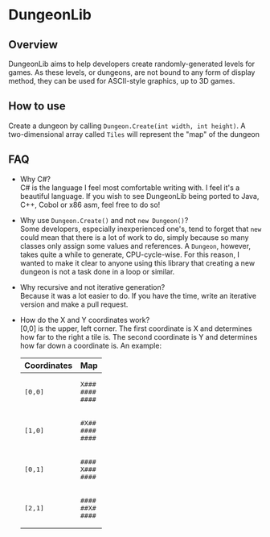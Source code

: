 # DungeonLib
## Overview
DungeonLib aims to help developers create randomly-generated levels for games.
As these levels, or dungeons, are not bound to any form of display method, they can be used for ASCII-style graphics, up to 3D games.

## How to use
Create a dungeon by calling `Dungeon.Create(int width, int height)`.
A two-dimensional array called `Tiles` will represent the "map" of the dungeon

## FAQ
 - Why C#?  
   C# is the language I feel most comfortable writing with. I feel it's a beautiful language. If you wish to see DungeonLib being ported to Java, C++, Cobol or x86 asm, feel free to do so!

 - Why use `Dungeon.Create()` and not `new Dungeon()`?  
   Some developers, especially inexperienced one's, tend to forget that `new` could mean that there is a lot of work to do, simply because so many classes only assign some values and references. A `Dungeon`, however, takes quite a while to generate, CPU-cycle-wise. For this reason, I wanted to make it clear to anyone using this library that creating a new dungeon is not a task done in a loop or similar.

 - Why recursive and not iterative generation?  
   Because it was a lot easier to do. If you have the time, write an iterative version and make a pull request.

 - How do the X and Y coordinates work?  
   [0,0] is the upper, left corner. The first coordinate is X and determines how far to the right a tile is. The second coordinate is Y and determines how far down a coordinate is. An example:
   <table>
    <thead>
      <tr>
       <th>Coordinates</th>
       <th>Map</th>
      </tr>
    </thead>
    <tbody>
      <tr>
       <td><pre>[0,0]</pre></th>
       <td><pre>X###<br/>####<br/>####</pre></th>
      </tr>
      <tr>
       <td><pre>[1,0]</pre></th>
       <td><pre>#X##<br/>####<br/>####</pre></th>
      </tr>
      <tr>
       <td><pre>[0,1]</pre></th>
       <td><pre>####<br/>X###<br/>####</pre></th>
      </tr>
      <tr>
       <td><pre>[2,1]</pre></th>
       <td><pre>####<br/>##X#<br/>####</pre></th>
      </tr>
    </tbody>
   </table>

